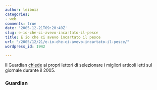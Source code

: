 ```yaml
---
author: leibniz
categories:
- web
comments: true
date: '2005-12-21T09:20:40Z'
slug: e-io-che-ci-avevo-incartato-il-pesce
title: E io che ci avevo incartato il pesce
url: "/2005/12/21/e-io-che-ci-avevo-incartato-il-pesce/"
wordpress_id: 1942

---
```

Il Guardian [chiede](https://www.guardian.co.uk/g2/story/0,3604,1667477,00.html#article_continue) ai propri lettori di selezionare i migliori articoli letti sul giornale durante il 2005.

### Guardian
